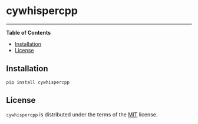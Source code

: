 # cywhispercpp

<!--[![PyPI - Version](https://img.shields.io/pypi/v/behsan-text-to-vec.svg)](https://pypi.org/project/behsan-text-to-vec)
[![PyPI - Python Version](https://img.shields.io/pypi/pyversions/behsan-text-to-vec.svg)](https://pypi.org/project/behsan-text-to-vec)
-->
-----

**Table of Contents**

- [Installation](#installation)
- [License](#license)

## Installation

```console
pip install cywhispercpp
```

## License

`cywhispercpp` is distributed under the terms of the [MIT](https://spdx.org/licenses/MIT.html) license.
